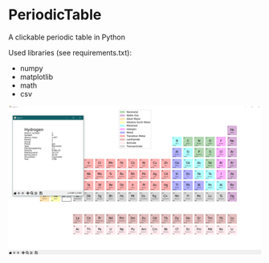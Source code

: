 # PeriodicTable
A clickable periodic table in Python

Used libraries (see requirements.txt): 
- numpy
- matplotlib
- math
- csv

![alt text](https://github.com/JochemSchuerman/PeriodicTable/blob/master/Figure_4.png?raw=true)
